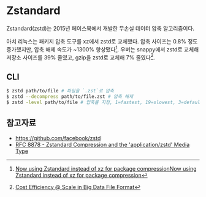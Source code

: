 # Zstandard

Zstandard(zstd)는 2015년 페이스북에서 개발한 무손실 데이터 압축 알고리즘이다.

아치 리눅스는 패키지 압축 도구를 xz에서 zstd로 교체했다. 압축 사이즈는 0.8% 정도 증가했지만, 압축 해제 속도가 ~1300% 향상됐다[^arch]. 우버는 snappy에서 zstd로 교체해 저장소 사이즈를 39% 줄였고, gzip을 zstd로 교체해 7% 줄였다[^uber].

## CLI

```sh
$ zstd path/to/file # 파일을 `.zst`로 압축
$ zstd --decompress path/to/file.zst # 압축 해제
$ zstd -level path/to/file # 압축률 지정, 1=fastest, 19=slowest, 3=default
```

## 참고자료

- https://github.com/facebook/zstd
- [RFC 8878 - Zstandard Compression and the 'application/zstd' Media Type](https://datatracker.ietf.org/doc/html/rfc8878)

[^arch]: [Now using Zstandard instead of xz for package compressionNow using Zstandard instead of xz for package compression](https://archlinux.org/news/now-using-zstandard-instead-of-xz-for-package-compression/)
[^uber]: [Cost Efficiency @ Scale in Big Data File Format](https://www.uber.com/en-TW/blog/cost-efficiency-big-data/)
